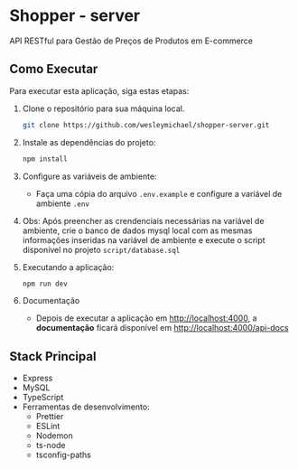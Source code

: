 # Shopper - server
API RESTful para Gestão de Preços de Produtos em E-commerce


## Como Executar
Para executar esta aplicação, siga estas etapas:
1. Clone o repositório para sua máquina local.
     ```bash
     git clone https://github.com/wesleymichael/shopper-server.git
     ```

2. Instale as dependências do projeto:
   ```bash
   npm install
   ```
3. Configure as variáveis de ambiente:
   - Faça uma cópia do arquivo `.env.example` e configure a variável de ambiente `.env`

4. Obs: Após preencher as crendenciais necessárias na variável de ambiente, crie o banco de dados mysql local com as mesmas informações inseridas na variável de ambiente e execute o script disponível no projeto `script/database.sql`
 
5. Executando a aplicação:
   ```bash
   npm run dev
   ```
6. Documentação
   - Depois de executar a aplicação em [http://localhost:4000](http://localhost:4000), a **documentação** ficará disponível em [http://localhost:4000/api-docs](http://localhost:4000/api-docs)

   
## Stack Principal

- Express
- MySQL
- TypeScript
- Ferramentas de desenvolvimento:
     - Prettier
     - ESLint
     - Nodemon
     - ts-node
     - tsconfig-paths

